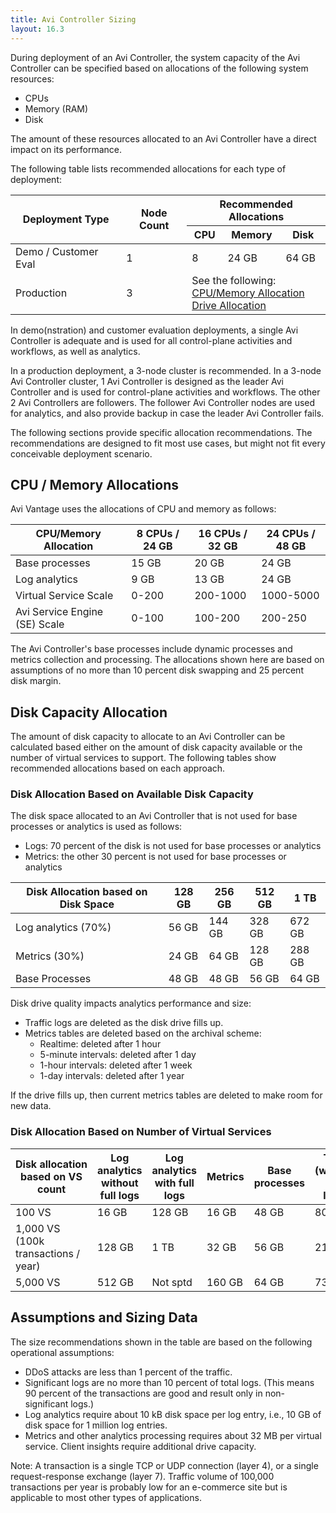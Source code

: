 ```yaml
---
title: Avi Controller Sizing
layout: 16.3
---
```

During deployment of an Avi Controller, the system capacity of the Avi Controller can be specified based on allocations of the following system resources:

* CPUs
* Memory (RAM)
* Disk 

The amount of these resources allocated to an Avi Controller have a direct impact on its performance.

The following table lists recommended allocations for each type of deployment:

<table class="table table-bordered table-hover table table-bordered table-hover">   
<thead>   
<tr>    
<th rowspan="2">Deployment Type
</th>
<th rowspan="2">Node Count
</th>
<th colspan="3">Recommended Allocations
</th>
</tr>
<tr>    
<th>CPU
</th>
<th>Memory
</th>
<th>Disk
</th>
</tr>
</thead>
<tbody>   
<tr>      
<td>Demo / Customer Eval</td>
<td>1</td>
<td>8</td>
<td>24 GB</td>
<td>64 GB</td>
</tr>
<tr>    
<td>Production</td>
<td>3</td>
<td colspan="3">See the following:<br> <a href="#cpuandmemalloc">CPU/Memory Allocation</a><br> <a href="#drivealloc">Drive Allocation</a></td>
</tr>
</tbody>
</table> 

In demo(nstration) and customer evaluation deployments, a single Avi Controller is adequate and is used for all control-plane activities and workflows, as well as analytics.

In a production deployment, a 3-node cluster is recommended. In a 3-node Avi Controller cluster, 1 Avi Controller is designed as the leader Avi Controller and is used for control-plane activities and workflows. The other 2 Avi Controllers are followers. The follower Avi Controller nodes are used for analytics, and also provide backup in case the leader Avi Controller fails.

The following sections provide specific allocation recommendations. The recommendations are designed to fit most use cases, but might not fit every conceivable deployment scenario.

<a name="cpuandmemalloc"></a>

## CPU / Memory Allocations

Avi Vantage uses the allocations of CPU and memory as follows:

<table class="table table-bordered table-hover table table-bordered table-hover">   
<thead>  
<tr>     
<th>CPU/Memory Allocation
</th>
<th>8 CPUs / 24 GB
</th>
<th>16 CPUs / 32 GB
</th>
<th>24 CPUs / 48 GB
</th>
</tr>
</thead>
<tbody>     
<tr>     
<td>Base processes</td>
<td>15 GB</td>
<td>20 GB</td>
<td>24 GB</td>
</tr>
<tr>     
<td>Log analytics</td>
<td>9 GB</td>
<td>13 GB</td>
<td>24 GB</td>
</tr>
<tr>     
<td>Virtual Service Scale</td>
<td>0-200</td>
<td>200-1000</td>
<td>1000-5000</td>
</tr>
<tr>     
<td>Avi Service Engine (SE) Scale</td>
<td>0-100</td>
<td>100-200</td>
<td>200-250</td>
</tr>
</tbody>
</table> 

The Avi Controller's base processes include dynamic processes and metrics collection and processing. The allocations shown here are based on assumptions of no more than 10 percent disk swapping and 25 percent disk margin.

<a name="drivealloc"></a>

## Disk Capacity Allocation

The amount of disk capacity to allocate to an Avi Controller can be calculated based either on the amount of disk capacity available or the number of virtual services to support. The following tables show recommended allocations based on each approach.

### Disk Allocation Based on Available Disk Capacity

The disk space allocated to an Avi Controller that is not used for base processes or analytics is used as follows:

* Logs: 70 percent of the disk is not used for base processes or analytics
* Metrics: the other 30 percent is not used for base processes or analytics 
<table class="table table-bordered table-hover table table-bordered table-hover">   
<thead>  
<tr>      
<th>Disk Allocation based on Disk Space
</th>
<th>128 GB
</th>
<th>256 GB
</th>
<th>512 GB
</th>
<th>1 TB
</th>
</tr>
</thead>
<tbody>    
<tr>      
<td>Log analytics (70%)</td>
<td>56 GB</td>
<td>144 GB</td>
<td>328 GB</td>
<td>672 GB</td>
</tr>
<tr>      
<td>Metrics (30%)</td>
<td>24 GB</td>
<td>64 GB</td>
<td>128 GB</td>
<td>288 GB</td>
</tr>
<tr>      
<td>Base Processes</td>
<td>48 GB</td>
<td>48 GB</td>
<td>56 GB</td>
<td>64 GB</td>
</tr>
</tbody>
</table> 

Disk drive quality impacts analytics performance and size:

* Traffic logs are deleted as the disk drive fills up.
* Metrics tables are deleted based on the archival scheme:  
    * Realtime: deleted after 1 hour
    * 5-minute intervals: deleted after 1 day
    * 1-hour intervals: deleted after 1 week
    * 1-day intervals: deleted after 1 year 

If the drive fills up, then current metrics tables are deleted to make room for new data.

### Disk Allocation Based on Number of Virtual Services

<table class="table table-bordered table-hover table table-bordered table-hover">   
<thead>  
<tr>       
<th>Disk allocation based on VS count

</th>
<th>Log analytics without full logs

</th>
<th>Log analytics with full logs

</th>
<th>Metrics
</th>
<th>Base processes
</th>
<th>Total (without full logs)
</th>
</tr>
</thead>
<tbody>    
<tr>       
<td>100 VS</td>
<td>16 GB</td>
<td>128 GB</td>
<td>16 GB</td>
<td>48 GB</td>
<td>80 GB</td>
</tr>
<tr>       
<td>1,000 VS<br> (100k transactions / year)</td>
<td>128 GB</td>
<td>1 TB</td>
<td>32 GB</td>
<td>56 GB</td>
<td>216 GB</td>
</tr>
<tr>       
<td>5,000 VS</td>
<td>512 GB</td>
<td>Not sptd</td>
<td>160 GB</td>
<td>64 GB</td>
<td>736 GB</td>
</tr>
</tbody>
</table> 

## Assumptions and Sizing Data

The size recommendations shown in the table are based on the following operational assumptions:

* DDoS attacks are less than 1 percent of the traffic.
* Significant logs are no more than 10 percent of total logs. (This means 90 percent of the transactions are good and result only in non-significant logs.)
* Log analytics require about 10 kB disk space per log entry, i.e., 10 GB of disk space for 1 million log entries.
* Metrics and other analytics processing requires about 32 MB per virtual service. Client insights require additional drive capacity. 

Note: A transaction is a single TCP or UDP connection (layer 4), or a single request-response exchange (layer 7). Traffic volume of 100,000 transactions per year is probably low for an e-commerce site but is applicable to most other types of applications.


